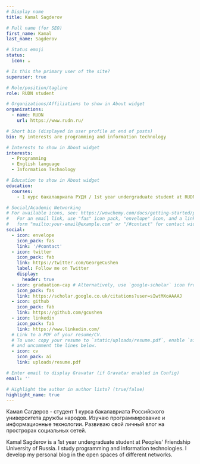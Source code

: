 ```yaml
---
# Display name
title: Kamal Sagderov

# Full name (for SEO)
first_name: Kamal
last_name: Sagderov

# Status emoji
status:
  icon: ☕️

# Is this the primary user of the site?
superuser: true

# Role/position/tagline
role: RUDN student

# Organizations/Affiliations to show in About widget
organizations:
  - name: RUDN
    url: https://www.rudn.ru/

# Short bio (displayed in user profile at end of posts)
bio: My interests are programming and information technology

# Interests to show in About widget
interests:
  - Programming
  - English language
  - Information Technology

# Education to show in About widget
education:
  courses:
    - 1 курс бакалавриата РУДН / 1st year undergraduate student at RUDN University

# Social/Academic Networking
# For available icons, see: https://wowchemy.com/docs/getting-started/page-builder/#icons
#   For an email link, use "fas" icon pack, "envelope" icon, and a link in the
#   form "mailto:your-email@example.com" or "/#contact" for contact widget.
social:
  - icon: envelope
    icon_pack: fas
    link: '/#contact'
  - icon: twitter
    icon_pack: fab
    link: https://twitter.com/GeorgeCushen
    label: Follow me on Twitter
    display:
      header: true
  - icon: graduation-cap # Alternatively, use `google-scholar` icon from `ai` icon pack
    icon_pack: fas
    link: https://scholar.google.co.uk/citations?user=sIwtMXoAAAAJ
  - icon: github
    icon_pack: fab
    link: https://github.com/gcushen
  - icon: linkedin
    icon_pack: fab
    link: https://www.linkedin.com/
  # Link to a PDF of your resume/CV.
  # To use: copy your resume to `static/uploads/resume.pdf`, enable `ai` icons in `params.yaml`,
  # and uncomment the lines below.
  - icon: cv
    icon_pack: ai
    link: uploads/resume.pdf

# Enter email to display Gravatar (if Gravatar enabled in Config)
email: ''

# Highlight the author in author lists? (true/false)
highlight_name: true
---
```

Камал Сагдеров - студент 1 курса бакалавриата Российского университета дружбы народов. Изучаю программирование и информационные технологии. Развиваю свой личный влог на прострорах социальных сетей.

Kamal Sagderov is a 1st year undergraduate student at Peoples' Friendship University of Russia. I study programming and information technologies. I develop my personal blog in the open spaces of different networks.


